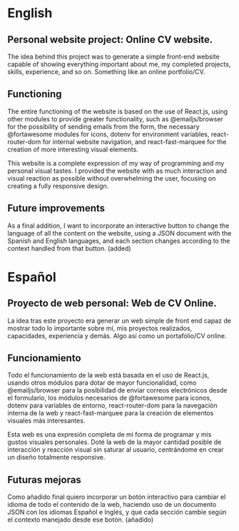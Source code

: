 # English

## Personal website project: Online CV website.

The idea behind this project was to generate a simple front-end website capable of showing everything important about me, my completed projects, skills, experience, and so on. Something like an online portfolio/CV.

## Functioning 

The entire functioning of the website is based on the use of React.js, using other modules to provide greater functionality, such as @emailjs/browser for the possibility of sending emails from the form, the necessary @fortawesome modules for icons, dotenv for environment variables, react-router-dom for internal website navigation, and react-fast-marquee for the creation of more interesting visual elements.

This website is a complete expression of my way of programming and my personal visual tastes. I provided the website with as much interaction and visual reaction as possible without overwhelming the user, focusing on creating a fully responsive design.

## Future improvements 

As a final addition, I want to incorporate an interactive button to change the language of all the content on the website, using a JSON document with the Spanish and English languages, and each section changes according to the context handled from that button. (added)


# Español

## Proyecto de web personal: Web de CV Online.

La idea tras este proyecto era generar un web simple de front end capaz de mostrar todo lo importante sobre mí, mis proyectos realizados, capacidades, experiencia y demás. Algo así como un portafolio/CV online.

## Funcionamiento

Todo el funcionamiento de la web está basada en el uso de React.js, usando otros módulos para dotar de mayor funcionalidad, como @emailjs/browser para la posibilidad de enviar correos electrónicos desde el formulario, los módulos necesarios de @fortawesome para iconos, dotenv para variables de entorno, react-router-dom para la navegación interna de la web y react-fast-marquee para la creación de elementos visuales más interesantes.

Esta web es una expresión completa de mi forma de programar y mis gustos visuales personales. Doté la web de la mayor cantidad posible de interacción y reacción visual sin saturar al usuario, centrándome en crear un diseño totalmente responsive.

## Futuras mejoras

Como añadido final quiero incorporar un botón interactivo para cambiar el idioma de todo el contenido de la web, haciendo uso de un documento JSON con los idiomas Español e Inglés, y que cada sección cambie según el contexto manejado desde ese botón. (añadido)